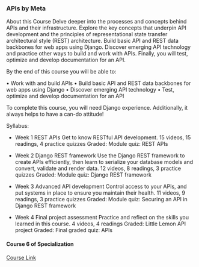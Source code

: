 ### APIs by Meta

About this Course
Delve deeper into the processes and concepts behind APIs and their infrastructure. Explore the key concepts that underpin API development and the principles of representational state transfer architectural style (REST) architecture. Build basic API and REST data backbones for web apps using Django. Discover emerging API technology and practice other ways to build and work with APIs. Finally, you will test, optimize and develop documentation for an API.

By the end of this course you will be able to:

•	Work with and build APIs
•	Build basic API and REST data backbones for web apps using Django
•	Discover emerging API technology 
•	Test, optimize and develop documentation for an API

To complete this course, you will need Django experience.  Additionally, it always helps to have a can-do attitude!


Syllabus:

- Week 1
REST APIs
Get to know RESTful API development.
15 videos, 15 readings, 4 practice quizzes 
Graded: Module quiz: REST APIs

- Week 2
Django REST framework
Use the Django REST framework to create APIs efficiently, then learn to serialize your database models and convert, validate and render data.
12 videos, 8 readings, 3 practice quizzes 
Graded: Module quiz: Django REST framework

- Week 3
Advanced API development
Control access to your APIs, and put systems in place to ensure you maintain their health.
11 videos, 9 readings, 3 practice quizzes
Graded: Module quiz: Securing an API in Django REST framework

- Week 4
Final project assessment
Practice and reflect on the skills you learned in this course. 
4 videos, 4 readings
Graded: Little Lemon API project
Graded: Final graded quiz: APIs


#### Course 6 of Specialization

<a href="https://www.coursera.org/learn/apis">Course Link<a/>